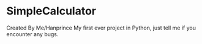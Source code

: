 # SimpleCalculator
Created By Me/Hanprince
My first ever project in Python, just tell me if you encounter any bugs.
